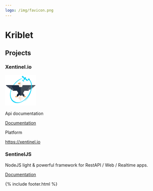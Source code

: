```yaml
---
logo: /img/favicon.png
---
```


# Kriblet

## Projects
### Xentinel.io
<a href="/xentinel"><img src="/img/xentinel2.png" alt="Xentinel.io" width="100px"/></a>

Api documentation

[Documentation](xentinel/index.md)

Platform

https://xentinel.io

### SentinelJS
NodeJS light & powerful framework for RestAPI / Web / Realtime apps.

[Documentation](sentineljs/documentation.md)

{% include footer.html %}
